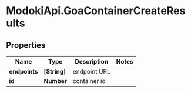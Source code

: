 # ModokiApi.GoaContainerCreateResults

## Properties
Name | Type | Description | Notes
------------ | ------------- | ------------- | -------------
**endpoints** | **[String]** | endpoint URL | 
**id** | **Number** | container id | 



